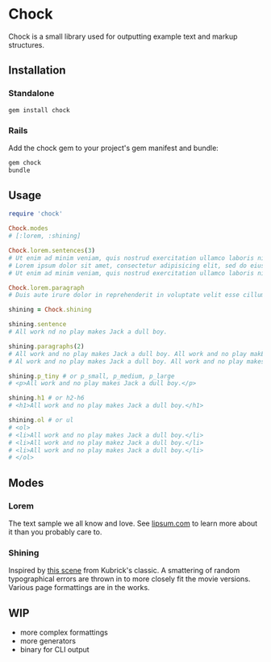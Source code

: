 # Chock

Chock is a small library used for outputting example text and markup structures.

## Installation

### Standalone

`gem install chock`

### Rails

Add the chock gem to your project's gem manifest and bundle:

```bash
gem chock
bundle
```

## Usage

```ruby
require 'chock'

Chock.modes
# [:lorem, :shining]

Chock.lorem.sentences(3)
# Ut enim ad minim veniam, quis nostrud exercitation ullamco laboris nisi ut aliquip...
# Lorem ipsum dolor sit amet, consectetur adipisicing elit, sed do eiusmod tempor incididunt...
# Ut enim ad minim veniam, quis nostrud exercitation ullamco laboris nisi ut aliquip ex ea...

Chock.lorem.paragraph
# Duis aute irure dolor in reprehenderit in voluptate velit esse cillum dolore eu fugiat...

shining = Chock.shining

shining.sentence
# All work nd no play makes Jack a dull boy.

shining.paragraphs(2)
# All work and no play makes Jack a dull boy. All work and no play makEs Jack a dull boy...
# Al work and no play makes Jack a dull boy. All work and no play makes Jack a dull boy...

shining.p_tiny # or p_small, p_medium, p_large
# <p>All work and no play makes Jack a dull boy.</p>

shining.h1 # or h2-h6
# <h1>All work and no play makes Jack a dull boy.</h1>

shining.ol # or ul
# <ol>
# <li>All work and no play makes Jack a dull boy.</li>
# <li>All work and no play makez Jack a dull boy.</li>
# <li>All work and no play makes Jack a dull boy.</li>
# </ol>
```

## Modes

### Lorem

The text sample we all know and love. See [lipsum.com](http://www.lipsum.com/) to learn more about it than you probably care to.

### Shining

Inspired by [this scene](http://www.youtube.com/watch?v=NgMdz2fe0CY) from Kubrick's classic. A smattering of random typographical errors are thrown in to more closely fit the movie versions. Various page formattings are in the works.

## WIP

- more complex formattings
- more generators
- binary for CLI output
